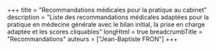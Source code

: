 +++
title = "Recommandations médicales pour la pratique au cabinet"
description = "Liste des recommandations médicales adaptées pour la pratique en médecine générale avec le bilan initial, la prise en charge adaptée et les scores cliquables"
longHtml = true
breadcrumbTitle = "Recommandations"
auteurs = ["Jean-Baptiste FRON"]
+++
